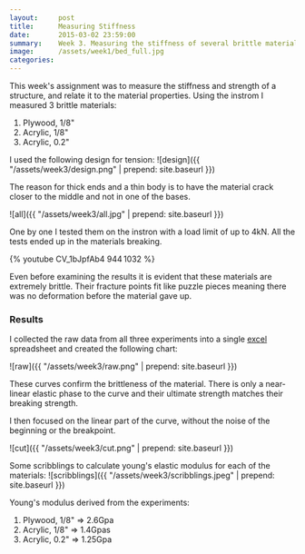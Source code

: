 ```yaml
---
layout:     post
title:      Measuring Stiffness
date:       2015-03-02 23:59:00
summary:    Week 3. Measuring the stiffness of several brittle materials. 
image: 	    /assets/week1/bed_full.jpg
categories: 
---
```


This week's assignment was to measure the stiffness and strength of a structure, and relate it to the material properties. Using the instrom I measured 3 brittle materials:  

1. Plywood, 1/8"
2. Acrylic, 1/8"
3. Acrylic, 0.2" 

I used the following design for tension:
![design]({{ "/assets/week3/design.png" | prepend: site.baseurl }})

The reason for thick ends and a thin body is to have the material crack closer to the middle and not in one of the bases. 

![all]({{ "/assets/week3/all.jpg" | prepend: site.baseurl }})

One by one I tested them on the instron with a load limit of up to 4kN. All the tests ended up in the materials breaking. 

{% youtube CV_1bJpfAb4 944 1032 %} 

Even before examining the results it is evident that these materials are extremely brittle. Their fracture points fit like puzzle pieces meaning there was no deformation before the material gave up. 

### Results

I collected the raw data from all three experiments into a single [excel](http://media.giphy.com/media/gCL5fOMAVijWE/giphy.gif) spreadsheet and created the following chart: 

![raw]({{ "/assets/week3/raw.png" | prepend: site.baseurl }})

These curves confirm the brittleness of the material. There is only a near-linear elastic phase to the curve and their ultimate strength matches their breaking strength.

I then focused on the linear part of the curve, without the noise of the beginning or the breakpoint.    

![cut]({{ "/assets/week3/cut.png" | prepend: site.baseurl }})

Some scribblings to calculate young's elastic modulus for each of the materials:
![scribblings]({{ "/assets/week3/scribblings.jpeg" | prepend: site.baseurl }})

Young's modulus derived from the experiments: 

1. Plywood, 1/8" => 2.6Gpa  
2. Acrylic, 1/8" => 1.4Gpas
3. Acrylic, 0.2" => 1.25Gpa